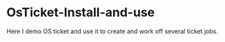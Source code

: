# OsTicket-Install-and-use
 Here I demo OS ticket and use it to create and work off several ticket jobs.
